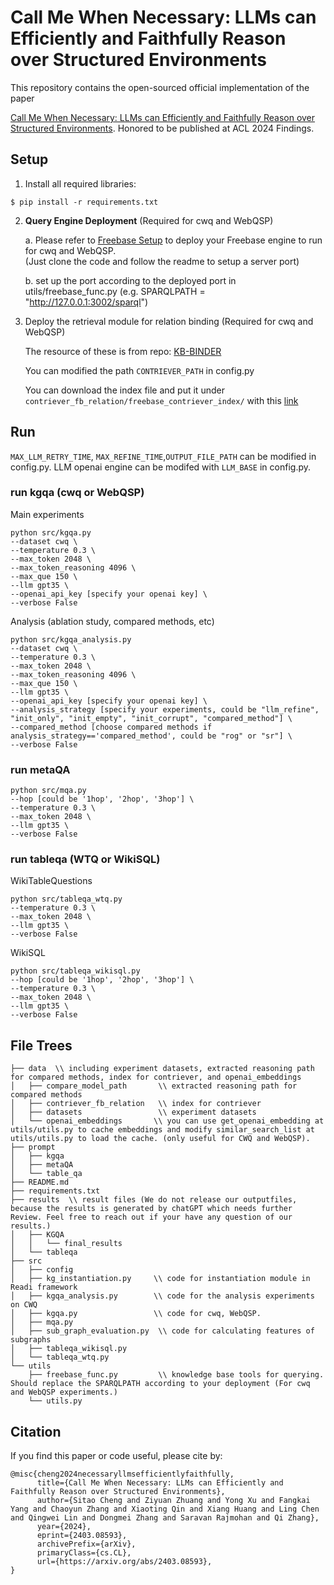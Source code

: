 # Call Me When Necessary: LLMs can Efficiently and Faithfully Reason over Structured Environments

<!-- <img width="1237" alt="readi_framework" src=""> -->

This repository contains the open-sourced official implementation of the paper

[Call Me When Necessary: LLMs can Efficiently and Faithfully Reason over Structured Environments](https://arxiv.org/abs/2403.08593). Honored to be published at ACL 2024 Findings.


## Setup 

1. Install all required libraries:
```
$ pip install -r requirements.txt
```
2. **Query Engine Deployment** (Required for cwq and WebQSP)

    a. Please refer to [Freebase Setup](https://github.com/dki-lab/Freebase-Setup) to deploy your Freebase engine to run for cwq and WebQSP. \
    (Just clone the code and follow the readme to setup a server port)
    
    b. set up the port according to the deployed port in utils/freebase_func.py (e.g. SPARQLPATH = "http://127.0.0.1:3002/sparql")

3. Deploy the retrieval module for relation binding (Required for cwq and WebQSP)

    The resource of these is from repo: [KB-BINDER](https://github.com/ltl3A87/KB-BINDER)

    You can modified the path `CONTRIEVER_PATH` in config.py 

    You can download the index file and put it under `contriever_fb_relation/freebase_contriever_index/` with this [link](https://drive.google.com/file/d/1hnyW-_k0YaAUZDTdYzhbKDTnFuLEW-W2/view?usp=sharing)



## Run

`MAX_LLM_RETRY_TIME`, `MAX_REFINE_TIME`,`OUTPUT_FILE_PATH` can be modified in config.py.
LLM openai engine can be modifed with `LLM_BASE` in config.py.

### run kgqa (cwq or WebQSP)

Main experiments
```
python src/kgqa.py
--dataset cwq \
--temperature 0.3 \
--max_token 2048 \
--max_token_reasoning 4096 \ 
--max_que 150 \
--llm gpt35 \
--openai_api_key [specify your openai key] \ 
--verbose False
```

Analysis (ablation study, compared methods, etc)
```
python src/kgqa_analysis.py
--dataset cwq \
--temperature 0.3 \
--max_token 2048 \
--max_token_reasoning 4096 \ 
--max_que 150 \
--llm gpt35 \
--openai_api_key [specify your openai key] \
--analysis_strategy [specify your experiments, could be "llm_refine", "init_only", "init_empty", "init_corrupt", "compared_method"] \
--compared_method [choose compared methods if analysis_strategy=='compared_method', could be "rog" or "sr"] \
--verbose False
```


### run metaQA
```
python src/mqa.py
--hop [could be '1hop', '2hop', '3hop'] \
--temperature 0.3 \
--max_token 2048 \
--llm gpt35 \
--verbose False
```
    
### run tableqa  (WTQ or WikiSQL)
WikiTableQuestions
```
python src/tableqa_wtq.py
--temperature 0.3 \
--max_token 2048 \
--llm gpt35 \
--verbose False
```
WikiSQL
```
python src/tableqa_wikisql.py
--hop [could be '1hop', '2hop', '3hop'] \
--temperature 0.3 \
--max_token 2048 \
--llm gpt35 \
--verbose False
```

## File Trees
```
├── data  \\ including experiment datasets, extracted reasoning path for compared methods, index for contriever, and openai_embeddings
│   ├── compare_model_path       \\ extracted reasoning path for compared methods
│   ├── contriever_fb_relation   \\ index for contriever 
│   ├── datasets                 \\ experiment datasets
│   └── openai_embeddings       \\ you can use get_openai_embedding at utils/utils.py to cache embeddings and modify similar_search_list at utils/utils.py to load the cache. (only useful for CWQ and WebQSP).
├── prompt
│   ├── kgqa
│   ├── metaQA
│   └── table_qa
├── README.md
├── requirements.txt
├── results  \\ result files (We do not release our outputfiles, because the results is generated by chatGPT which needs further Review. Feel free to reach out if your have any question of our results.)
│   ├── KGQA
│   │   └── final_results
│   └── tableqa
├── src
│   ├── config
│   ├── kg_instantiation.py     \\ code for instantiation module in Readi framework
│   ├── kgqa_analysis.py        \\ code for the analysis experiments on CWQ
│   ├── kgqa.py                 \\ code for cwq, WebQSP.
│   ├── mqa.py
│   ├── sub_graph_evaluation.py  \\ code for calculating features of subgraphs
│   ├── tableqa_wikisql.py
│   └── tableqa_wtq.py
└── utils
    ├── freebase_func.py         \\ knowledge base tools for querying. Should replace the SPARQLPATH according to your deployment (For cwq and WebQSP experiments.)
    └── utils.py
```

## Citation

If you find this paper or code useful, please cite by:

```
@misc{cheng2024necessaryllmsefficientlyfaithfully,
      title={Call Me When Necessary: LLMs can Efficiently and Faithfully Reason over Structured Environments}, 
      author={Sitao Cheng and Ziyuan Zhuang and Yong Xu and Fangkai Yang and Chaoyun Zhang and Xiaoting Qin and Xiang Huang and Ling Chen and Qingwei Lin and Dongmei Zhang and Saravan Rajmohan and Qi Zhang},
      year={2024},
      eprint={2403.08593},
      archivePrefix={arXiv},
      primaryClass={cs.CL},
      url={https://arxiv.org/abs/2403.08593}, 
}
```